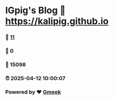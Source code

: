# IGpig's Blog :link: https://kalipig.github.io 
### :page_facing_up: [11](https://kalipig.github.io/tag.html) 
### :speech_balloon: 0 
### :hibiscus: 15098 
### :alarm_clock: 2025-04-12 10:00:07 
### Powered by :heart: [Gmeek](https://github.com/Meekdai/Gmeek)
